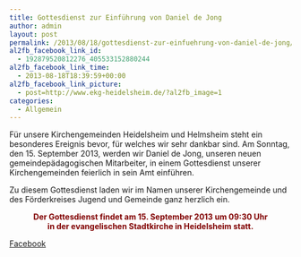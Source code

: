 ```yaml
---
title: Gottesdienst zur Einführung von Daniel de Jong
author: admin
layout: post
permalink: /2013/08/18/gottesdienst-zur-einfuehrung-von-daniel-de-jong/
al2fb_facebook_link_id:
  - 192879520812276_405533152880244
al2fb_facebook_link_time:
  - 2013-08-18T18:39:59+00:00
al2fb_facebook_link_picture:
  - post=http://www.ekg-heidelsheim.de/?al2fb_image=1
categories:
  - Allgemein
---
```

Für unsere Kirchengemeinden Heidelsheim und Helmsheim steht ein besonderes Ereignis bevor, für welches wir sehr dankbar sind. Am Sonntag, den 15. September 2013, werden wir Daniel de Jong, unseren neuen gemeindepädagogischen Mitarbeiter, in einem Gottesdienst unserer Kirchengemeinden feierlich in sein Amt einführen.

Zu diesem Gottesdienst laden wir im Namen unserer Kirchengemeinde und des Förderkreises Jugend und Gemeinde ganz herzlich ein.

<p style="text-align: center;">
  <strong><span style="color: #800000;">Der Gottesdienst findet am 15. September 2013 um 09:30 Uhr</span><br /> <span style="color: #800000;"> in der evangelischen Stadtkirche in Heidelsheim statt.</span><br /> </strong>
</p>

<div class="al2fb_anchor">
  <a href="http://www.facebook.com/permalink.php?story_fbid=405533152880244&id=192879520812276" target="_blank">Facebook</div></a>